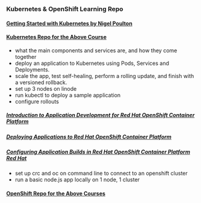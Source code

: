 ### Kubernetes & OpenShift Learning Repo

#### [Getting Started with Kubernetes by Nigel Poulton](https://app.pluralsight.com/library/courses/kubernetes-getting-started)
#### [Kubernetes Repo for the Above Course](https://github.com/nigelpoulton/getting-started-k8s)
 - what the main components and services are, and how they come together
 - deploy an application to Kubernetes using Pods, Services and Deployments.
 - scale the app, test self-healing, perform a rolling update, and finish with a versioned rollback.
 - set up 3 nodes on linode
 - run kubectl to deploy a sample application
 - configure rollouts

##### [Introduction to Application Development for Red Hat OpenShift Container Platform](https://app.pluralsight.com/paths/skills/introduction-to-application-development-for-red-hat-openshift-container-platform)

##### [Deploying Applications to Red Hat OpenShift Container Platform](https://app.pluralsight.com/library/courses/deploy-applications-red-hat-openshift-container-platform)

##### [Configuring Application Builds in Red Hat OpenShift Container Platform Red Hat](https://app.pluralsight.com/library/courses/configure-application-builds-openshift)
 - set up crc and oc on command line to connect to an openshift cluster
 - run a basic node.js app locally on 1 node, 1 cluster

#### [OpenShift Repo for the Above Courses](https://github.com/redhattraining/do101-apps)
